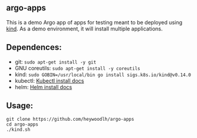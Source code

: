 ## argo-apps 

This is a demo Argo app of apps for testing meant to be deployed using [kind](https://kind.sigs.k8s.io/). As a demo environment, it will install multiple applications.

## Dependences:

- git: `sudo apt-get install -y git`
- GNU coreutils: `sudo apt-get install -y coreutils`
- kind: `sudo GOBIN=/usr/local/bin go install sigs.k8s.io/kind@v0.14.0`
- kubectl: [Kubectl install docs](https://kubernetes.io/docs/tasks/tools/install-kubectl-linux/)
- helm: [Helm install docs](https://helm.sh/docs/intro/install/)

## Usage:

```
git clone https://github.com/heywoodlh/argo-apps
cd argo-apps
./kind.sh
```
